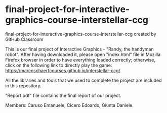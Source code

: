 # final-project-for-interactive-graphics-course-interstellar-ccg
final-project-for-interactive-graphics-course-interstellar-ccg created by GitHub Classroom

This is our final project of Interactive Graphics - "Randy, the handyman robot".
After having downloaded it, please open "index.html" file in Mozilla Firefox browser in order to have everything loaded correctly; otherwise, click on the following link to directly play the game:
https://marcoschaerfcourses.github.io/interstellar-ccg/

All the libraries and tools that we used to complete the project are included in this repository.

"Report.pdf" file contains the final report of our project.

Members:
Caruso Emanuele,
Cicero Edoardo,
Giunta Daniele.
